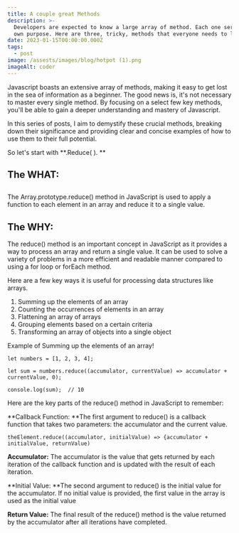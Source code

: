 ```yaml
---
title: A couple great Methods
description: >-
  Developers are expected to know a large array of method. Each one serve their
  own purpose. Here are three, tricky, methods that everyone needs to learn.
date: 2023-01-15T00:00:00.000Z
tags:
  - post
image: /assests/images/blog/hotpot (1).png
imageAlt: coder
---
```

Javascript boasts an extensive array of methods, making it easy to get lost in the sea of information as a beginner. The good news is, it's not necessary to master every single method. By focusing on a select few key methods, you'll be able to gain a deeper understanding and mastery of Javascript.

In this series of posts, I aim to demystify these crucial methods, breaking down their significance and providing clear and concise examples of how to use them to their full potential. 

So let's start with **.Reduce( ). **

## The WHAT: 

## 

The Array.prototype.reduce() method in JavaScript is used to apply a function to each element in an array and reduce it to a single value.

## The WHY: 

The reduce() method is an important concept in JavaScript as it provides a way to process an array and return a single value. It can be used to solve a variety of problems in a more efficient and readable manner compared to using a for loop or forEach method. 



Here are a few key ways it is useful for processing data structures like arrays. 

1. Summing up the elements of an array
2. Counting the occurrences of elements in an array
3. Flattening an array of arrays
4. Grouping elements based on a certain criteria
5. Transforming an array of objects into a single object

Example of Summing up the elements of an array! 

```
let numbers = [1, 2, 3, 4];
```

```
let sum = numbers.reduce((accumulator, currentValue) => accumulator + currentValue, 0); 
```

```
console.log(sum);  // 10
```

Here are the key parts of the reduce() method in JavaScript to remember:

**Callback Function: **The first argument to reduce() is a callback function that takes two parameters: the accumulator and the current value.

```
theElement.reduce((accumulator, initialValue) => {accumulator + initialValue, returnValue)
```

**Accumulator:** The accumulator is the value that gets returned by each iteration of the callback function and is updated with the result of each iteration. 

**Initial Value: **The second argument to reduce() is the initial value for the accumulator. If no initial value is provided, the first value in the array is used as the initial value

**Return Value:** The final result of the reduce() method is the value returned by the accumulator after all iterations have completed.
